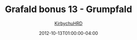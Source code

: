---
title: "Grafald bonus 13 - Grumpfald"
type: "image"
date: 2012-10-13T01:00:00-04:00
draft: false
categories:
- comics
- collaborations
tags:
- grafald
image_path: "../img/2012/bonus_13.png"
alt_text: ""
author: "[KirbychuHRD](https://cohost.org/KirbychuHRD)"
---